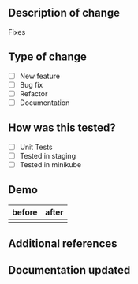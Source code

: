 ## Description of change

<!-- Provide a brief description of the change, what it is and why it was made below.* -->

Fixes <GitHub Issue>

## Type of change

<!-- Please tick off the correct checkbox after saving the PR description. -->

- [ ]  New feature
- [ ]  Bug fix
- [ ]  Refactor
- [ ]  Documentation

## How was this tested?

- [ ]  Unit Tests
- [ ]  Tested in staging
- [ ]  Tested in minikube

## Demo

<!-- Provide examples of how the feature looked before and after this change in the table below -->
| before | after |
|--------|-------|
|<!-- Replace this with a screenshot/gif -->|<!-- Replace this with a screenshot/gif -->|


## Additional references

<!-- Post any additional links (if appropriate) below -->

## Documentation updated

<!-- Make sure that our [documentation](https://docs.meroxa.com/) is accordingly updated when necessary.

You can do that by opening a pull-request to our (🔒 private, for now) repository: https://github.com/meroxa/meroxa-docs.

✨ In the future, there will be a GitHub action taking care of these updates automatically. ✨ -->

<!-- Provide a PR link below -->
